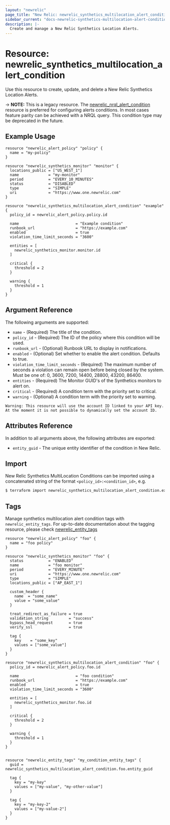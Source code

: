 ```yaml
---
layout: "newrelic"
page_title: "New Relic: newrelic_synthetics_multilocation_alert_condition"
sidebar_current: "docs-newrelic-synthetics-multilocation-alert-condition"
description: |-
  Create and manage a New Relic Synthetics Location Alerts.
---
```


# Resource: newrelic\_synthetics\_multilocation\_alert\_condition

Use this resource to create, update, and delete a New Relic Synthetics Location Alerts.

-> **NOTE:** This is a legacy resource. The [newrelic_nrql_alert_condition](nrql_alert_condition.html) resource is preferred for configuring alerts conditions. In most cases feature parity can be achieved with a NRQL query. This condition type may be deprecated in the future.

## Example Usage

```hcl
resource "newrelic_alert_policy" "policy" {
  name = "my-policy"
}

resource "newrelic_synthetics_monitor" "monitor" {
  locations_public = ["US_WEST_1"]
  name             = "my-monitor"
  period           = "EVERY_10_MINUTES"
  status           = "DISABLED"
  type             = "SIMPLE"
  uri              = "https://www.one.newrelic.com"
}

resource "newrelic_synthetics_multilocation_alert_condition" "example" {
  policy_id = newrelic_alert_policy.policy.id

  name                         = "Example condition"
  runbook_url                  = "https://example.com"
  enabled                      = true
  violation_time_limit_seconds = "3600"

  entities = [
    newrelic_synthetics_monitor.monitor.id
  ]

  critical {
    threshold = 2
  }

  warning {
    threshold = 1
  }
}
```
## Argument Reference

The following arguments are supported:

  * `name` - (Required) The title of the condition.
  * `policy_id` - (Required) The ID of the policy where this condition will be used.
  * `runbook_url` - (Optional) Runbook URL to display in notifications.
  * `enabled` - (Optional) Set whether to enable the alert condition.  Defaults to true.
  * `violation_time_limit_seconds` - (Required) The maximum number of seconds a violation can remain open before being closed by the system. Must be one of: 0, 3600, 7200, 14400, 28800, 43200, 86400.
  * `entities` - (Required) The Monitor GUID's of the Synthetics monitors to alert on.
  * `critical` - (Required) A condition term with the priority set to critical.
  * `warning` - (Optional) A condition term with the priority set to warning.

```
Warning: This resource will use the account ID linked to your API key. At the moment it is not possible to dynamically set the account ID.
```

## Attributes Reference

In addition to all arguments above, the following attributes are exported:

  * `entity_guid` - The unique entity identifier of the condition in New Relic.

## Import

New Relic Synthetics MultiLocation Conditions can be imported using a concatenated string of the format
 `<policy_id>:<condition_id>`, e.g.

```bash
$ terraform import newrelic_synthetics_multilocation_alert_condition.example 12345678:1456
```

## Tags

Manage synthetics multilocation alert condition tags with `newrelic_entity_tags`. For up-to-date documentation about the tagging resource, please check [newrelic_entity_tags](entity_tags.html#example-usage)

```hcl
resource "newrelic_alert_policy" "foo" {
  name = "foo policy"
}

resource "newrelic_synthetics_monitor" "foo" {
  status           = "ENABLED"
  name             = "foo monitor"
  period           = "EVERY_MINUTE"
  uri              = "https://www.one.newrelic.com"
  type             = "SIMPLE"
  locations_public = ["AP_EAST_1"]

  custom_header {
    name  = "some_name"
    value = "some_value"
  }

  treat_redirect_as_failure = true
  validation_string         = "success"
  bypass_head_request       = true
  verify_ssl                = true

  tag {
    key    = "some_key"
    values = ["some_value"]
  }
}

resource "newrelic_synthetics_multilocation_alert_condition" "foo" {
  policy_id = newrelic_alert_policy.foo.id

  name                         = "foo condition"
  runbook_url                  = "https://example.com"
  enabled                      = true
  violation_time_limit_seconds = "3600"

  entities = [
    newrelic_synthetics_monitor.foo.id
  ]

  critical {
    threshold = 2
  }

  warning {
    threshold = 1
  }
}


resource "newrelic_entity_tags" "my_condition_entity_tags" {
  guid = newrelic_synthetics_multilocation_alert_condition.foo.entity_guid

  tag {
    key = "my-key"
    values = ["my-value", "my-other-value"]
  }

  tag {
    key = "my-key-2"
    values = ["my-value-2"]
  }
}
```

